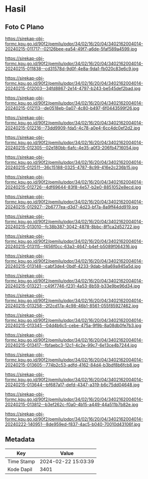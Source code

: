 # Hasil

## Foto C Plano

https://sirekap-obj-formc.kpu.go.id/90f2/pemilu/pdpr/34/02/16/20/04/3402162004014-20240215-011717--02126bee-ea54-49f7-a6de-5faf589a4599.jpg

https://sirekap-obj-formc.kpu.go.id/90f2/pemilu/pdpr/34/02/16/20/04/3402162004014-20240215-011838--cd31578d-9d0f-4e8a-9da1-fb020c83e6c9.jpg

https://sirekap-obj-formc.kpu.go.id/90f2/pemilu/pdpr/34/02/16/20/04/3402162004014-20240215-012003--34fd8867-2e14-4797-b243-be545def2bad.jpg

https://sirekap-obj-formc.kpu.go.id/90f2/pemilu/pdpr/34/02/16/20/04/3402162004014-20240215-012113--de0518eb-0a07-4c80-b497-6f0443599f26.jpg

https://sirekap-obj-formc.kpu.go.id/90f2/pemilu/pdpr/34/02/16/20/04/3402162004014-20240215-012216--73dd9909-fda5-4c78-a0e4-6cc4dc0ef2d2.jpg

https://sirekap-obj-formc.kpu.go.id/90f2/pemilu/pdpr/34/02/16/20/04/3402162004014-20240215-012305--02e180bb-6afc-4e35-a0f3-206fb4716054.jpg

https://sirekap-obj-formc.kpu.go.id/90f2/pemilu/pdpr/34/02/16/20/04/3402162004014-20240215-012511--36c15188-0325-4787-8c99-416e2c236b15.jpg

https://sirekap-obj-formc.kpu.go.id/90f2/pemilu/pdpr/34/02/16/20/04/3402162004014-20240215-012726--4df69644-83f8-4e57-b2e0-8851052e8ecd.jpg

https://sirekap-obj-formc.kpu.go.id/90f2/pemilu/pdpr/34/02/16/20/04/3402162004014-20240215-012927--2b6777ea-d3d7-4d23-bf7a-8a9ff44dd919.jpg

https://sirekap-obj-formc.kpu.go.id/90f2/pemilu/pdpr/34/02/16/20/04/3402162004014-20240215-013010--fc38b387-3042-4878-8bbc-8f1ca2d52722.jpg

https://sirekap-obj-formc.kpu.go.id/90f2/pemilu/pdpr/34/02/16/20/04/3402162004014-20240215-013115--f456f0cc-63a3-4647-b4ef-b5089f064316.jpg

https://sirekap-obj-formc.kpu.go.id/90f2/pemilu/pdpr/34/02/16/20/04/3402162004014-20240215-013148--cabf3de4-0bdf-4233-9dab-b8a69a945a5d.jpg

https://sirekap-obj-formc.kpu.go.id/90f2/pemilu/pdpr/34/02/16/20/04/3402162004014-20240215-013221--c49f7746-f231-4a53-8b59-b33e9be96d34.jpg

https://sirekap-obj-formc.kpu.go.id/90f2/pemilu/pdpr/34/02/16/20/04/3402162004014-20240215-013258--2f2cd17a-4c98-46b1-8561-055f85927462.jpg

https://sirekap-obj-formc.kpu.go.id/90f2/pemilu/pdpr/34/02/16/20/04/3402162004014-20240215-013345--04d4b6c5-cebe-475a-9f9b-8a08db0fe7b3.jpg

https://sirekap-obj-formc.kpu.go.id/90f2/pemilu/pdpr/34/02/16/20/04/3402162004014-20240215-013417--fbfaebc3-12c1-4c2e-99c7-6e13ce4b7244.jpg

https://sirekap-obj-formc.kpu.go.id/90f2/pemilu/pdpr/34/02/16/20/04/3402162004014-20240215-013605--774b2c53-adfd-4162-84d4-b3bdf8b6fcb8.jpg

https://sirekap-obj-formc.kpu.go.id/90f2/pemilu/pdpr/34/02/16/20/04/3402162004014-20240215-013644--bf687a17-defd-4347-a319-b6c75dd04648.jpg

https://sirekap-obj-formc.kpu.go.id/90f2/pemilu/pdpr/34/02/16/20/04/3402162004014-20240215-013812--b3ef262c-f0a0-4b15-a449-44a511b7b82e.jpg

https://sirekap-obj-formc.kpu.go.id/90f2/pemilu/pdpr/34/02/16/20/04/3402162004014-20240222-140951--8de959ed-f837-4ac5-b040-70010d43106f.jpg


## Metadata

| Key        | Value               |
| ---------- | ------------------- |
| Time Stamp | 2024-02-22 15:03:39 |
| Kode Dapil | 3401                |



